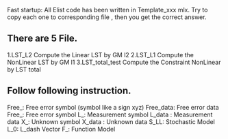  
Fast startup:
All Elist code has been written in Template_xxx mlx. Try to copy each one to corresponding file , then you get the correct answer.


## There are 5 File.
1.LST_L2
Compute the Linear LST by GM l2
2.LST_L1
Compute the NonLinear LST by GM l1
3.LST_total_test
Compute the Constraint NonLinear by LST total




## Follow following instruction.
Free_: Free error symbol (symbol like a sign xyz)
Free_data: Free error data
Free_: Free error symbol
L_: Measurement symbol
L_data : Measurement data
X_: Unknown symbol
X_data : Unknown data
S_LL: Stochastic Model
L_0: L_dash Vector
F_: Function Model

 

